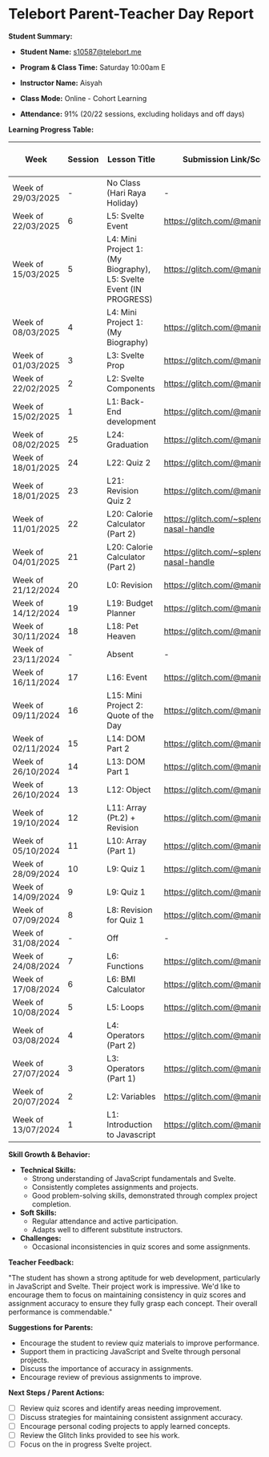 # Telebort Parent-Teacher Day Report

**Student Summary:**

* **Student Name:** s10587@telebort.me

* **Program & Class Time:** Saturday 10:00am E

* **Instructor Name:** Aisyah

* **Class Mode:** Online - Cohort Learning

* **Attendance:** 91% (20/22 sessions, excluding holidays and off days)


**Learning Progress Table:**

| Week          | Session | Lesson Title                                  | Submission Link/Score | Exit Ticket Score | Progress Rating |
|---------------|---------|-----------------------------------------------|-----------------------|-------------------|------------------|
| Week of 29/03/2025 | - | No Class (Hari Raya Holiday)                    | -                     | -                 | ☆☆☆☆☆          |
| Week of 22/03/2025 | 6 | L5: Svelte Event                               | https://glitch.com/@manintheheel | - | ★★★★☆          |
| Week of 15/03/2025 | 5 | L4: Mini Project 1: (My Biography), L5: Svelte Event (IN PROGRESS) | https://glitch.com/@manintheheel | - | ★★★★☆          |
| Week of 08/03/2025 | 4 | L4: Mini Project 1: (My Biography)            | https://glitch.com/@manintheheel | - | ★★★★☆          |
| Week of 01/03/2025 | 3 | L3: Svelte Prop                               | https://glitch.com/@manintheheel | - | ★★★★☆          |
| Week of 22/02/2025 | 2 | L2: Svelte Components                         | https://glitch.com/@manintheheel | - | ★★★★★          |
| Week of 15/02/2025 | 1 | L1: Back-End development                      | https://glitch.com/@manintheheel | Quizlet (19/20) | ★★★★☆          |
| Week of 08/02/2025 | 25 | L24: Graduation                               | https://glitch.com/@manintheheel | - | ★★★★★          |
| Week of 18/01/2025 | 24 | L22: Quiz 2                                  | https://glitch.com/@manintheheel | - | ★★★★☆          |
| Week of 18/01/2025 | 23 | L21: Revision Quiz 2                         | https://glitch.com/@manintheheel | - | ★★★☆☆          |
| Week of 11/01/2025 | 22 | L20: Calorie Calculator (Part 2)             | https://glitch.com/~splendid-nasal-handle | - | ★★★☆☆          |
| Week of 04/01/2025 | 21 | L20: Calorie Calculator (Part 2)             | https://glitch.com/~splendid-nasal-handle | - | ★★★☆☆          |
| Week of 21/12/2024 | 20 | L0: Revision                                 | https://glitch.com/@manintheheel | - | ★★★★★          |
| Week of 14/12/2024 | 19 | L19: Budget Planner                          | https://glitch.com/@manintheheel | - | ★★★★★          |
| Week of 30/11/2024 | 18 | L18: Pet Heaven                              | https://glitch.com/@manintheheel | - | ★★★★☆          |
| Week of 23/11/2024 | - | Absent                                      | -                     | -                 | ☆☆☆☆☆          |
| Week of 16/11/2024 | 17 | L16: Event                                   | https://glitch.com/@manintheheel | - | ★★★★☆          |
| Week of 09/11/2024 | 16 | L15: Mini Project 2: Quote of the Day        | https://glitch.com/@manintheheel | - | ★★★★☆          |
| Week of 02/11/2024 | 15 | L14: DOM Part 2                               | https://glitch.com/@manintheheel | - | ★★★★☆          |
| Week of 26/10/2024 | 14 | L13: DOM Part 1                               | https://glitch.com/@manintheheel | - | ★★★★★          |
| Week of 26/10/2024 | 13 | L12: Object                                  | https://glitch.com/@manintheheel | - | ★★★★☆          |
| Week of 19/10/2024 | 12 | L11: Array (Pt.2) + Revision                 | https://glitch.com/@manintheheel | - | ★★★★☆          |
| Week of 05/10/2024 | 11 | L10: Array (Part 1)                           | https://glitch.com/@manintheheel | - | ★★★★☆          |
| Week of 28/09/2024 | 10 | L9: Quiz 1                                   | https://glitch.com/@manintheheel | - | ★★★★☆          |
| Week of 14/09/2024 | 9 | L9: Quiz 1                                   | https://glitch.com/@manintheheel | - | ★★★★☆          |
| Week of 07/09/2024 | 8 | L8: Revision for Quiz 1                       | https://glitch.com/@manintheheel | - | ★★★★☆          |
| Week of 31/08/2024 | - | Off                                         | -                     | -                 | ☆☆☆☆☆          |
| Week of 24/08/2024 | 7 | L6: Functions                                | https://glitch.com/@manintheheel | - | ★★★★☆          |
| Week of 17/08/2024 | 6 | L6: BMI Calculator                           | https://glitch.com/@manintheheel | - | ★★★★☆          |
| Week of 10/08/2024 | 5 | L5: Loops                                    | https://glitch.com/@manintheheel | - | ★★★★☆          |
| Week of 03/08/2024 | 4 | L4: Operators (Part 2)                       | https://glitch.com/@manintheheel | - | ★★★★☆          |
| Week of 27/07/2024 | 3 | L3: Operators (Part 1)                       | https://glitch.com/@manintheheel | - | ★★★☆☆          |
| Week of 20/07/2024 | 2 | L2: Variables                                | https://glitch.com/@manintheheel | - | ★★★☆☆          |
| Week of 13/07/2024 | 1 | L1: Introduction to Javascript                | https://glitch.com/@manintheheel | - | ★★★★☆          |

**Skill Growth & Behavior:**

* **Technical Skills:**
    * Strong understanding of JavaScript fundamentals and Svelte.
    * Consistently completes assignments and projects.
    * Good problem-solving skills, demonstrated through complex project completion.
* **Soft Skills:**
    * Regular attendance and active participation.
    * Adapts well to different substitute instructors.
* **Challenges:**
    * Occasional inconsistencies in quiz scores and some assignments.

**Teacher Feedback:**

"The student has shown a strong aptitude for web development, particularly in JavaScript and Svelte. Their project work is impressive. We'd like to encourage them to focus on maintaining consistency in quiz scores and assignment accuracy to ensure they fully grasp each concept. Their overall performance is commendable."

**Suggestions for Parents:**

* Encourage the student to review quiz materials to improve performance.
* Support them in practicing JavaScript and Svelte through personal projects.
* Discuss the importance of accuracy in assignments.
* Encourage review of previous assignments to improve.

**Next Steps / Parent Actions:**

* [ ] Review quiz scores and identify areas needing improvement.
* [ ] Discuss strategies for maintaining consistent assignment accuracy.
* [ ] Encourage personal coding projects to apply learned concepts.
* [ ] Review the Glitch links provided to see his work.
* [ ] Focus on the in progress Svelte project.
